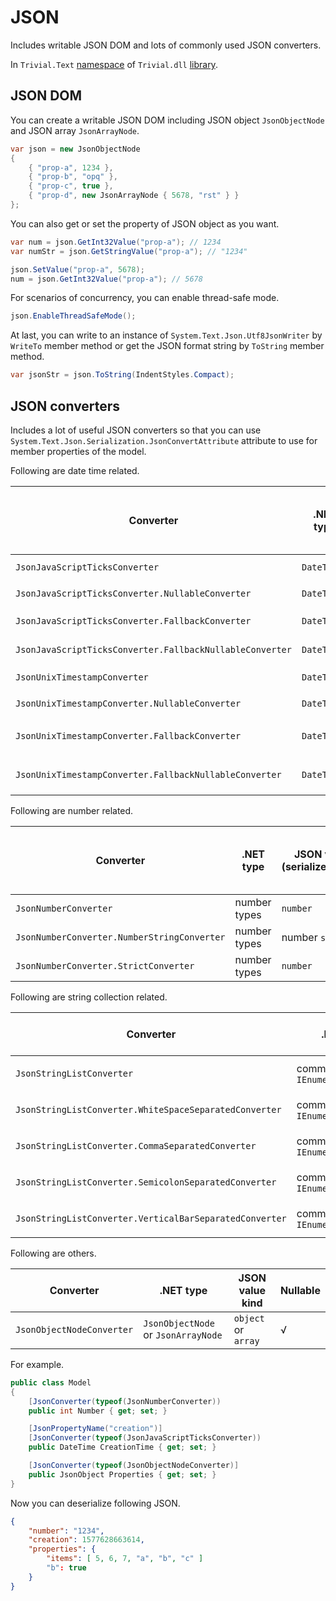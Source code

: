 # JSON

Includes writable JSON DOM and lots of commonly used JSON converters.

In `Trivial.Text` [namespace](./text) of `Trivial.dll` [library](../../).

## JSON DOM

You can create a writable JSON DOM including JSON object `JsonObjectNode` and JSON array `JsonArrayNode`.

```csharp
var json = new JsonObjectNode
{
    { "prop-a", 1234 },
    { "prop-b", "opq" },
    { "prop-c", true },
    { "prop-d", new JsonArrayNode { 5678, "rst" } }
};
```

You can also get or set the property of JSON object as you want.

```csharp
var num = json.GetInt32Value("prop-a"); // 1234
var numStr = json.GetStringValue("prop-a"); // "1234"

json.SetValue("prop-a", 5678);
num = json.GetInt32Value("prop-a"); // 5678
```

For scenarios of concurrency, you can enable thread-safe mode.

```csharp
json.EnableThreadSafeMode();
```

At last, you can write to an instance of `System.Text.Json.Utf8JsonWriter` by `WriteTo` member method or get the JSON format string by `ToString` member method.

```csharp
var jsonStr = json.ToString(IndentStyles.Compact);
```

## JSON converters

Includes a lot of useful JSON converters so that you can use `System.Text.Json.Serialization.JsonConvertAttribute` attribute to use for member properties of the model.

Following are date time related.

| Converter | .NET type | JSON value kind (serialize/deserialize) | Additional JSON value kind (deserialize only) | Nullable |
| ----------------- | ---------- | ---------- | ---------- | --- |
| `JsonJavaScriptTicksConverter` | `DateTime` | JavaScript ticks `number` | Date JSON `string` | × |
| `JsonJavaScriptTicksConverter.NullableConverter` | `DateTime?` | JavaScript ticks `number` | Date JSON `string` | √ |
| `JsonJavaScriptTicksConverter.FallbackConverter` | `DateTime` | Date JSON `string` |JavaScript ticks `number` | × |
| `JsonJavaScriptTicksConverter.FallbackNullableConverter` | `DateTime?` | Date JSON `string` |JavaScript ticks `number` | √ |
| `JsonUnixTimestampConverter` | `DateTime` | Unix timestamp `number` | Date JSON `string` | × |
| `JsonUnixTimestampConverter.NullableConverter` | `DateTime?` | Unix timestamp `number` | Date JSON `string` | √ |
| `JsonUnixTimestampConverter.FallbackConverter` | `DateTime` | Date JSON `string` | Unix timestamp `number` | × |
| `JsonUnixTimestampConverter.FallbackNullableConverter` | `DateTime?` | Date JSON `string` | Unix timestamp `number` | √ |

Following are number related.

| Converter | .NET type | JSON value kind (serialize/deserialize) | Additional JSON value kind (deserialize only) | Nullable |
| ----------------- | ---------- | ---------- | ---------- | --- |
| `JsonNumberConverter` | number types | `number` | number `string` | √ |
| `JsonNumberConverter.NumberStringConverter` | number types | number `string` | `number` | √ |
| `JsonNumberConverter.StrictConverter` | number types | `number` | number `string` | × |

Following are string collection related.

| Converter | .NET type | JSON value kind | Nullable |
| ----------------- | ---------- | ---------- | --- |
| `JsonStringListConverter` | common class of `IEnumerable<string>` | `string` or `string[]` | √ |
| `JsonStringListConverter.WhiteSpaceSeparatedConverter` | common class of `IEnumerable<string>` | `string` or `string[]` | √ |
| `JsonStringListConverter.CommaSeparatedConverter` | common class of `IEnumerable<string>` | `string` or `string[]` | √ |
| `JsonStringListConverter.SemicolonSeparatedConverter` | common class of `IEnumerable<string>` | `string` or `string[]` | √ |
| `JsonStringListConverter.VerticalBarSeparatedConverter` | common class of `IEnumerable<string>` | `string` or `string[]` | √ |

Following are others.

| Converter | .NET type | JSON value kind | Nullable |
| ----------------- | ---------- | ---------- | --- |
| `JsonObjectNodeConverter` | `JsonObjectNode` or `JsonArrayNode` | `object` or `array` | √ |

For example.

```csharp
public class Model
{
    [JsonConverter(typeof(JsonNumberConverter))
    public int Number { get; set; }

    [JsonPropertyName("creation")]
    [JsonConverter(typeof(JsonJavaScriptTicksConverter))
    public DateTime CreationTime { get; set; }

    [JsonConverter(typeof(JsonObjectNodeConverter)]
    public JsonObject Properties { get; set; }
}
```

Now you can deserialize following JSON.

```json
{
    "number": "1234",
    "creation": 1577628663614,
    "properties": {
        "items": [ 5, 6, 7, "a", "b", "c" ]
        "b": true
    }
}
```